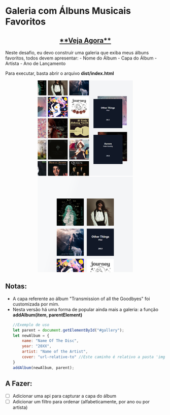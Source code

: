 # Galeria com Álbuns Musicais Favoritos
<h2 align="center"><a href="https://ocai0.github.io/frontend-challanges/galeria-albuns/dist/">**Veja Agora**</a></h2>
Neste desafio, eu devo construír uma galeria que exiba meus álbuns favoritos, todos devem apresentar:
 - Nome do Álbum
 - Capa do Álbum
 - Artista
 - Ano de Lançamento

Para executar, basta abrir o arquivo **dist/index.html**

<p align="center">
    <img src="demo-1.png" width="300" title="Exemplo">
    <img src="demo-2.png" width="300" title="Em dispositivos menores">
</p>


## Notas:
- A capa referente ao álbum "Transmission of all the Goodbyes" foi customizada por mim.
- Nesta versão há uma forma de popular ainda mais a galeria: a função **addAlbum(item, parentElement)**
    ```javascript
    //Exemplo de uso
    let parent = document.getElementById("#gallery");
    let newAlbum = {
        name: "Name Of The Disc",
        year: "20XX",
        artist: "Name of the Artist",
        cover: "url-relative-to" //Este caminho é relativo a pasta 'img' deste projeto
    }
    addAlbum(newAlbum, parent);
    ```

## A Fazer: 
- [ ] Adicionar uma api para capturar a capa do álbum
- [ ] Adicionar um filtro para ordenar (alfabeticamente, por ano ou por artista)

